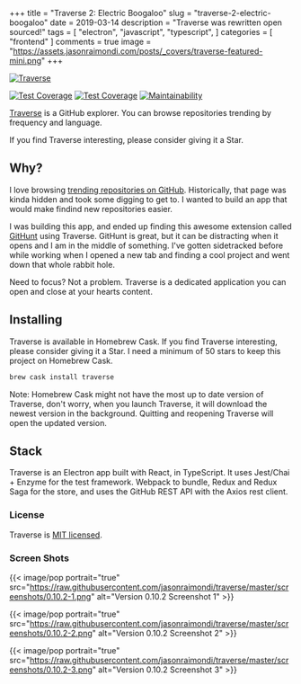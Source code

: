 +++
title = "Traverse 2: Electric Boogaloo"
slug = "traverse-2-electric-boogaloo"
date = 2019-03-14
description = "Traverse was rewritten open sourced!"
tags = [
    "electron",
    "javascript",
    "typescript",
]
categories = [
    "frontend"
]
comments = true
image = "https://assets.jasonraimondi.com/posts/_covers/traverse-featured-mini.png"
+++

[![Traverse](https://assets.jasonraimondi.com/posts/2018/08/traverse/pointing-mini.png)](https://github.com/jasonraimondi/traverse)

[![Test Coverage](https://travis-ci.org/jasonraimondi/traverse.svg?branch=master)](https://travis-ci.org/jasonraimondi/traverse#)
[![Test Coverage](https://api.codeclimate.com/v1/badges/ad2b588b8f655bc8f384/test_coverage)](https://codeclimate.com/github/jasonraimondi/traverse/test_coverage)
[![Maintainability](https://api.codeclimate.com/v1/badges/ad2b588b8f655bc8f384/maintainability)](https://codeclimate.com/github/jasonraimondi/traverse/maintainability)

[Traverse](https://traverse.site) is a GitHub explorer. You can browse repositories trending by frequency and language.

If you find Traverse interesting, please consider giving it a Star.

## Why?

I love browsing [trending repositories on GitHub](https://github.com/trending). Historically, that page was kinda hidden and took some digging to get to. I wanted to build an app that would make findind new repositories easier.

I was building this app, and ended up finding this awesome extension called [GitHunt](http://github.com/kamranahmedse/githunt) using Traverse. GitHunt is great, but it can be distracting when it opens and I am in the middle of something. I've gotten sidetracked before while working when I opened a new tab and finding a cool project and went down that whole rabbit hole.

Need to focus? Not a problem. Traverse is a dedicated application you can open and close at your hearts content.

## Installing

Traverse is available in Homebrew Cask. If you find Traverse interesting, please consider giving it a Star. I need a minimum of 50 stars to keep this project on Homebrew Cask.

```bash
brew cask install traverse
```

Note: Homebrew Cask might not have the most up to date version of Traverse, don't worry, when you launch Traverse, it will download the newest version in the background. Quitting and reopening Traverse will open the updated version.

## Stack

Traverse is an Electron app built with React, in TypeScript. It uses Jest/Chai + Enzyme for the test framework. Webpack to bundle, Redux and Redux Saga for the store, and uses the GitHub REST API with the Axios rest client. 

### License

Traverse is [MIT licensed](https://github.com/jasonraimondi/traverse/blob/master/LICENSE).

### Screen Shots

{{< image/pop portrait="true" src="https://raw.githubusercontent.com/jasonraimondi/traverse/master/screenshots/0.10.2-1.png" alt="Version 0.10.2 Screenshot 1" >}}

{{< image/pop portrait="true" src="https://raw.githubusercontent.com/jasonraimondi/traverse/master/screenshots/0.10.2-2.png" alt="Version 0.10.2 Screenshot 2" >}}

{{< image/pop portrait="true" src="https://raw.githubusercontent.com/jasonraimondi/traverse/master/screenshots/0.10.2-3.png" alt="Version 0.10.2 Screenshot 3" >}}

